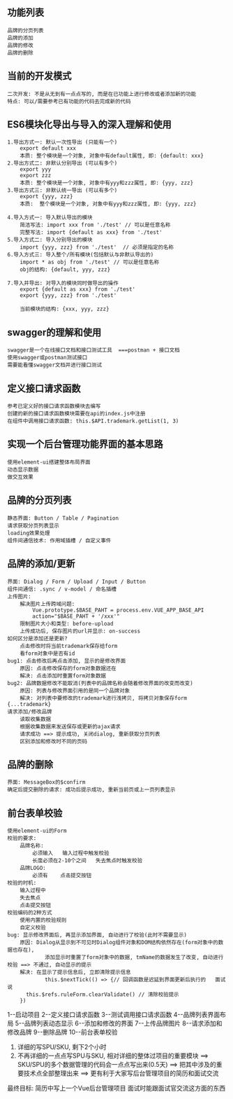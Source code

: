 ## 功能列表
    品牌的分页列表
    品牌的添加
    品牌的修改
    品牌的删除

## 当前的开发模式
	二次开发: 不是从无到有一点点写的, 而是在已功能上进行修改或者添加新的功能
	特点: 可以/需要参考已有功能的代码去完成新的代码 

## ES6模块化导出与导入的深入理解和使用
    1.导出方式一: 默认一次性导出 (只能有一个)
        export default xxx
        本质: 整个模块是一个对象, 对象中有default属性, 即: {default: xxx}
    2.导出方式二: 非默认分别导出 (可以有多个)
        export yyy
        export zzz
        本质: 整个模块是一个对象, 对象中有yyy和zzz属性, 即: {yyy, zzz}
    3.导出方式三: 非默认统一导出 (可以有多个)
        export {yyy, zzz}
        本质:  整个模块是一个对象, 对象中有yyy和zzz属性, 即: {yyy, zzz}  
            
    4.导入方式一: 导入默认导出的模块
        简洁写法: import xxx from './test' // 可以是任意名称
        完整写法: import {default as xxx} from './test'
    5.导入方式二: 导入分别导出的模块
        import {yyy, zzz} from './test'  // 必须是指定的名称
    6.导入方式三: 导入整个/所有模块(包括默认与非默认导出的)
        import * as obj from './test' // 可以是任意名称
        obj的结构: {default, yyy, zzz}

    7.导入并导出: 对导入的模块同时做导出的操作
        export {default as xxx} from './test'
        export {yyy, zzz} from './test'

        当前模块的结构: {xxx, yyy, zzz}

## swagger的理解和使用
	swagger是一个在线接口文档和接口测试工具  ===postman + 接口文档
	使用swagger或postman测试接口
	需要能看懂swagger文档并进行接口测试

## 定义接口请求函数
	参考已定义好的接口请求函数模块去编写
	创建的新的接口请求函数模块需要在api的index.js中注册
	在组件中调用接口请求函数: this.$API.trademark.getList(1, 3)	

## 实现一个后台管理功能界面的基本思路
	使用element-ui搭建整体布局界面
	动态显示数据
	做交互效果

## 品牌的分页列表
	静态界面: Button / Table / Pagination
	请求获取分页列表显示
	loading效果处理
	组件间通信技术: 作用域插槽 / 自定义事件
    
## 品牌的添加/更新
	界面: Dialog / Form / Upload / Input / Button
	组件间通信: .sync / v-model / 命名插槽
	上传图片:
		解决图片上传跨域问题: 
			Vue.prototype.$BASE_PAHT = process.env.VUE_APP_BASE_API
			action="$BASE_PAHT + '/xxx'"
		限制图片大小和类型: before-upload
		上传成功后, 保存图片的url并显示: on-success
	如何区分是添加还是更新?
		点击修改时将当前trademark保存给form
		看form对象中是否有id
	bug1: 点击修改后再点击添加, 显示的是修改界面
		原因: 点击修改保存的form对象数据还在 
		解决: 点击添加时重置form对象数据
	bug2: 品牌数据修改不能取消(列表中的品牌名称会随着修改界面的改变而改变)
		原因: 列表与修改界面引用的是同一个品牌对象
		解决: 对列表中要修改的trademark进行浅拷贝, 将拷贝对象保存form {...trademark}
	请求添加/修改品牌
		读取收集数据
		根据收集数据来发送保存或更新的ajax请求
		请求成功 ==> 提示成功, 关闭dialog, 重新获取分页列表
		区别添加和修改时不同的页码	

## 品牌的删除
	界面: MessageBox的$confirm
	确定后提交删除的请求: 成功后提示成功, 重新当前页或上一页列表显示


## 前台表单校验
	使用element-ui的Form
	校验的要求:
		品牌名称:
			必须输入   输入过程中触发校验
			长度必须在2-10个之间   失去焦点时触发校验
		品牌LOGO:
			必须有    点击提交按钮
	校验的时机:
		输入过程中
		失去焦点
		点击提交按钮
	校验编码的2种方式
		使用内置的校验规则
		自定义校验
	bug: 显示修改界面后, 再显示添加界面, 自动进行了校验(此时不需要显示)
		原因: Dialog从显示到不可见时Dialog组件对象和DOM结构依然存在(form对象中的数据也存在), 
				添加显示时重置了form对象中的数据, tmName的数据发生了改变, 自动进行校验 ==> 不通过, 自动显示的提示
		解决: 在显示了提示信息后, 立即清除提示信息
				this.$nextTick(() => {// 回调函数是迟延到界面更新后执行的   面试说
          this.$refs.ruleForm.clearValidate() // 清除校验提示
        })


1--启动项目
2--定义接口请求函数
3--测试调用接口请求函数
4--品牌列表界面布局
5--品牌列表动态显示
6--添加和修改的界面
7--上传品牌图片
8--请求添加和修改品牌
9--删除品牌
10--前台表单校验

1. 详细的写SPU/SKU, 剩下2个小时
2. 不再详细的一点点写SPU与SKU, 相对详细的整体过项目的重要模块
	==> SKU/SPU的多个数据管理的代码会一点点写出来(0.5天)
	==> 把其中涉及的重要技术点全部整理出来
	==> 更有利于大家写后台管理项目的简历和面试交流

最终目标:
	简历中写上一个Vue后台管理项目
	面试时能跟面试官交流这方面的东西